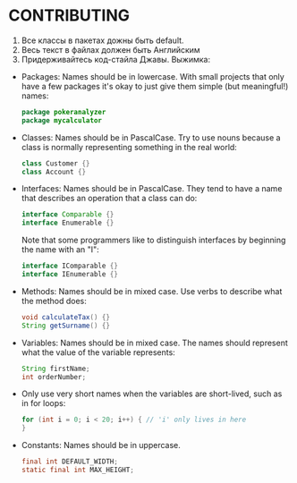 # CONTRIBUTING

1. Все классы в пакетах дожны быть default.
2. Весь текст в файлах должен быть Английским
3. Придерживайтесь код-стайла Джавы. Выжимка:

- Packages: Names should be in lowercase. With small projects that only have a few packages it's okay to just give them simple (but meaningful!) names:

    ```java
    package pokeranalyzer
    package mycalculator
    ```

- Classes: Names should be in PascalCase. Try to use nouns because a class is normally representing something in the real world:

    ```java
    class Customer {}
    class Account {}
    ```

- Interfaces: Names should be in PascalCase. They tend to have a name that describes an operation that a class can do:

    ```java
    interface Comparable {}
    interface Enumerable {}
    ```

    Note that some programmers like to distinguish interfaces by beginning the name with an "I":

    ```java
    interface IComparable {}
    interface IEnumerable {}
    ```

- Methods: Names should be in mixed case. Use verbs to describe what the method does:

    ```java
    void calculateTax() {}
    String getSurname() {}
    ```

- Variables: Names should be in mixed case. The names should represent what the value of the variable represents:

    ```java
    String firstName;
    int orderNumber;
    ```

- Only use very short names when the variables are short-lived, such as in for loops:

    ```java
    for (int i = 0; i < 20; i++) { // 'i' only lives in here
    }
    ```

- Constants: Names should be in uppercase.

    ```java
    final int DEFAULT_WIDTH;
    static final int MAX_HEIGHT;
    ```
